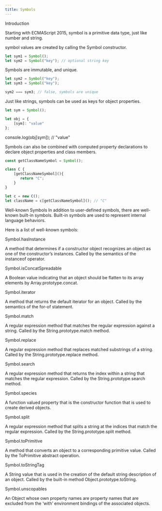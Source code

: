 ```yaml
---
title: Symbols
---
```


Introduction

Starting with ECMAScript 2015, symbol is a primitive data type, just like number and string.

symbol values are created by calling the Symbol constructor.

```javascript
let sym1 = Symbol();
let sym2 = Symbol("key"); // optional string key
```
Symbols are immutable, and unique.

```javascript
let sym2 = Symbol("key");
let sym3 = Symbol("key");

sym2 === sym3; // false, symbols are unique
```
Just like strings, symbols can be used as keys for object properties.

```javascript
let sym = Symbol();

let obj = {
    [sym]: "value"
};
```
console.log(obj[sym]); // "value"

Symbols can also be combined with computed property declarations to declare object properties and class members.

```javascript
const getClassNameSymbol = Symbol();

class C {
    [getClassNameSymbol](){
       return "C";
    }
}

let c = new C();
let className = c[getClassNameSymbol](); // "C"
```
Well-known Symbols
In addition to user-defined symbols, there are well-known built-in symbols. Built-in symbols are used to represent internal language behaviors.

Here is a list of well-known symbols:

Symbol.hasInstance

A method that determines if a constructor object recognizes an object as one of the constructor’s instances. Called by the semantics of the instanceof operator.

Symbol.isConcatSpreadable

A Boolean value indicating that an object should be flatten to its array elements by Array.prototype.concat.

Symbol.iterator

A method that returns the default iterator for an object. Called by the semantics of the for-of statement.

Symbol.match

A regular expression method that matches the regular expression against a string. Called by the String.prototype.match method.

Symbol.replace

A regular expression method that replaces matched substrings of a string. Called by the String.prototype.replace method.

Symbol.search

A regular expression method that returns the index within a string that matches the regular expression. Called by the String.prototype.search method.

Symbol.species

A function valued property that is the constructor function that is used to create derived objects.

Symbol.split

A regular expression method that splits a string at the indices that match the regular expression. Called by the String.prototype.split method.

Symbol.toPrimitive

A method that converts an object to a corresponding primitive value. Called by the ToPrimitive abstract operation.

Symbol.toStringTag

A String value that is used in the creation of the default string description of an object. Called by the built-in method Object.prototype.toString.

Symbol.unscopables

An Object whose own property names are property names that are excluded from the ‘with’ environment bindings of the associated objects.
